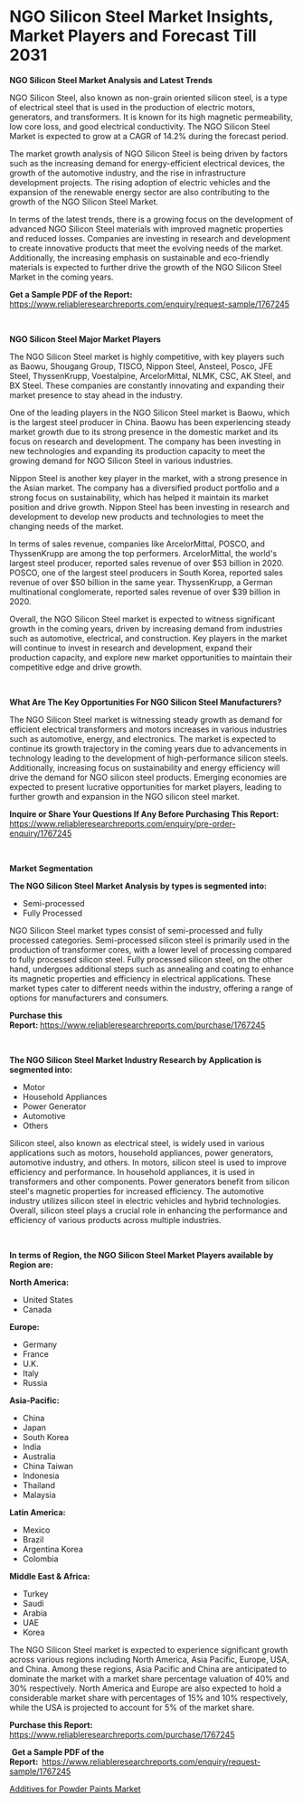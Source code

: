 <p><h1>NGO Silicon Steel Market Insights, Market Players and Forecast Till 2031</h1></p><p><strong>NGO Silicon Steel Market Analysis and Latest Trends</strong></p>
<p><p>NGO Silicon Steel, also known as non-grain oriented silicon steel, is a type of electrical steel that is used in the production of electric motors, generators, and transformers. It is known for its high magnetic permeability, low core loss, and good electrical conductivity. The NGO Silicon Steel Market is expected to grow at a CAGR of 14.2% during the forecast period.</p><p>The market growth analysis of NGO Silicon Steel is being driven by factors such as the increasing demand for energy-efficient electrical devices, the growth of the automotive industry, and the rise in infrastructure development projects. The rising adoption of electric vehicles and the expansion of the renewable energy sector are also contributing to the growth of the NGO Silicon Steel Market.</p><p>In terms of the latest trends, there is a growing focus on the development of advanced NGO Silicon Steel materials with improved magnetic properties and reduced losses. Companies are investing in research and development to create innovative products that meet the evolving needs of the market. Additionally, the increasing emphasis on sustainable and eco-friendly materials is expected to further drive the growth of the NGO Silicon Steel Market in the coming years.</p></p>
<p><strong>Get a Sample PDF of the Report:&nbsp;</strong> <a href="https://www.reliableresearchreports.com/enquiry/request-sample/1767245">https://www.reliableresearchreports.com/enquiry/request-sample/1767245</a></p>
<p>&nbsp;</p>
<p><strong>NGO Silicon Steel Major Market Players</strong></p>
<p><p>The NGO Silicon Steel market is highly competitive, with key players such as Baowu, Shougang Group, TISCO, Nippon Steel, Ansteel, Posco, JFE Steel, ThyssenKrupp, Voestalpine, ArcelorMittal, NLMK, CSC, AK Steel, and BX Steel. These companies are constantly innovating and expanding their market presence to stay ahead in the industry.</p><p>One of the leading players in the NGO Silicon Steel market is Baowu, which is the largest steel producer in China. Baowu has been experiencing steady market growth due to its strong presence in the domestic market and its focus on research and development. The company has been investing in new technologies and expanding its production capacity to meet the growing demand for NGO Silicon Steel in various industries.</p><p>Nippon Steel is another key player in the market, with a strong presence in the Asian market. The company has a diversified product portfolio and a strong focus on sustainability, which has helped it maintain its market position and drive growth. Nippon Steel has been investing in research and development to develop new products and technologies to meet the changing needs of the market.</p><p>In terms of sales revenue, companies like ArcelorMittal, POSCO, and ThyssenKrupp are among the top performers. ArcelorMittal, the world's largest steel producer, reported sales revenue of over $53 billion in 2020. POSCO, one of the largest steel producers in South Korea, reported sales revenue of over $50 billion in the same year. ThyssenKrupp, a German multinational conglomerate, reported sales revenue of over $39 billion in 2020.</p><p>Overall, the NGO Silicon Steel market is expected to witness significant growth in the coming years, driven by increasing demand from industries such as automotive, electrical, and construction. Key players in the market will continue to invest in research and development, expand their production capacity, and explore new market opportunities to maintain their competitive edge and drive growth.</p></p>
<p>&nbsp;</p>
<p><strong>What Are The Key Opportunities For NGO Silicon Steel Manufacturers?</strong></p>
<p><p>The NGO Silicon Steel market is witnessing steady growth as demand for efficient electrical transformers and motors increases in various industries such as automotive, energy, and electronics. The market is expected to continue its growth trajectory in the coming years due to advancements in technology leading to the development of high-performance silicon steels. Additionally, increasing focus on sustainability and energy efficiency will drive the demand for NGO silicon steel products. Emerging economies are expected to present lucrative opportunities for market players, leading to further growth and expansion in the NGO silicon steel market.</p></p>
<p><strong>Inquire or Share Your Questions If Any Before Purchasing This Report:</strong> <a href="https://www.reliableresearchreports.com/enquiry/pre-order-enquiry/1767245">https://www.reliableresearchreports.com/enquiry/pre-order-enquiry/1767245</a></p>
<p>&nbsp;</p>
<p><strong>Market Segmentation</strong></p>
<p><strong>The NGO Silicon Steel Market Analysis by types is segmented into:</strong></p>
<p><ul><li>Semi-processed</li><li>Fully Processed</li></ul></p>
<p><p>NGO Silicon Steel market types consist of semi-processed and fully processed categories. Semi-processed silicon steel is primarily used in the production of transformer cores, with a lower level of processing compared to fully processed silicon steel. Fully processed silicon steel, on the other hand, undergoes additional steps such as annealing and coating to enhance its magnetic properties and efficiency in electrical applications. These market types cater to different needs within the industry, offering a range of options for manufacturers and consumers.</p></p>
<p><strong>Purchase this Report:&nbsp;</strong><a href="https://www.reliableresearchreports.com/purchase/1767245">https://www.reliableresearchreports.com/purchase/1767245</a></p>
<p>&nbsp;</p>
<p><strong>The NGO Silicon Steel Market Industry Research by Application is segmented into:</strong></p>
<p><ul><li>Motor</li><li>Household Appliances</li><li>Power Generator</li><li>Automotive</li><li>Others</li></ul></p>
<p><p>Silicon steel, also known as electrical steel, is widely used in various applications such as motors, household appliances, power generators, automotive industry, and others. In motors, silicon steel is used to improve efficiency and performance. In household appliances, it is used in transformers and other components. Power generators benefit from silicon steel's magnetic properties for increased efficiency. The automotive industry utilizes silicon steel in electric vehicles and hybrid technologies. Overall, silicon steel plays a crucial role in enhancing the performance and efficiency of various products across multiple industries.</p></p>
<p>&nbsp;</p>
<p><strong>In terms of Region, the NGO Silicon Steel Market Players available by Region are:</strong></p>
<p>
    <p> <strong> North America: </strong>
        <ul>
            <li>United States</li>
            <li>Canada</li>
        </ul>
        </p> 
    <p> <strong> Europe: </strong>
        <ul>
            <li>Germany</li>
            <li>France</li>
            <li>U.K.</li>
            <li>Italy</li>
            <li>Russia</li>
        </ul>
        </p> 
    <p> <strong> Asia-Pacific: </strong>
        <ul>
            <li>China</li>
            <li>Japan</li>
            <li>South Korea</li>
            <li>India</li>
            <li>Australia</li>
            <li>China Taiwan</li>
            <li>Indonesia</li>
            <li>Thailand</li>
            <li>Malaysia</li>
        </ul>
        </p> 
    <p> <strong> Latin America: </strong>
        <ul>
            <li>Mexico</li>
            <li>Brazil</li>
            <li>Argentina Korea</li>
            <li>Colombia</li>
        </ul>
        </p> 
    <p> <strong> Middle East & Africa: </strong>
        <ul>
            <li>Turkey</li>
            <li>Saudi</li>
            <li>Arabia</li>
            <li>UAE</li>
            <li>Korea</li>
        </ul>
    </p>
    </p>
<p><p>The NGO Silicon Steel market is expected to experience significant growth across various regions including North America, Asia Pacific, Europe, USA, and China. Among these regions, Asia Pacific and China are anticipated to dominate the market with a market share percentage valuation of 40% and 30% respectively. North America and Europe are also expected to hold a considerable market share with percentages of 15% and 10% respectively, while the USA is projected to account for 5% of the market share.</p></p>
<p><strong>Purchase this Report: </strong><a href="https://www.reliableresearchreports.com/purchase/1767245">https://www.reliableresearchreports.com/purchase/1767245</a></p>
<p>&nbsp;<strong>Get a Sample PDF of the Report:&nbsp;&nbsp;</strong><a href="https://www.reliableresearchreports.com/enquiry/request-sample/1767245">https://www.reliableresearchreports.com/enquiry/request-sample/1767245</a></p>
<p><strong></strong></p>
<p><p><a href="https://github.com/CliffMedina6/Market-Research-Report-List-3/blob/main/additives-for-powder-paints-market.md">Additives for Powder Paints Market</a></p></p>